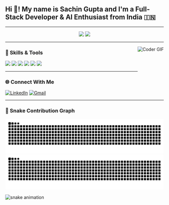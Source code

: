 <h2 align="left">Hi 👋! My name is Sachin Gupta and I'm a Full-Stack Developer & AI Enthusiast from India 🇮🇳</h2>

---

<div align="center">
  <img src="https://github-readme-stats.vercel.app/api?username=SachinGupta93&show_icons=true&include_all_commits=true&count_private=true&theme=dracula&hide_border=false" height="150" />
  <img src="https://github-readme-stats.vercel.app/api/top-langs/?username=SachinGupta93&layout=compact&theme=dracula&hide_border=false" height="150" />
</div>

---

<img align="right" height="150" src="https://i.imgflip.com/65efzo.gif" alt="Coder GIF" />

### 🧠 Skills & Tools

<div align="left">
  <img src="https://cdn.jsdelivr.net/gh/devicons/devicon/icons/javascript/javascript-original.svg" height="30" />
  <img src="https://cdn.jsdelivr.net/gh/devicons/devicon/icons/typescript/typescript-original.svg" height="30" />
  <img src="https://cdn.jsdelivr.net/gh/devicons/devicon/icons/react/react-original.svg" height="30" />
  <img src="https://cdn.jsdelivr.net/gh/devicons/devicon/icons/nodejs/nodejs-original.svg" height="30" />
  <img src="https://cdn.jsdelivr.net/gh/devicons/devicon/icons/python/python-original.svg" height="30" />
  <img src="https://cdn.jsdelivr.net/gh/devicons/devicon/icons/csharp/csharp-original.svg" height="30" />
</div>

---

### 🌐 Connect With Me

[![LinkedIn](https://img.shields.io/badge/LinkedIn-blue?style=for-the-badge&logo=linkedin)](https://www.linkedin.com/in/sachingupta9381/)
[![Gmail](https://img.shields.io/badge/Gmail-D14836?style=for-the-badge&logo=gmail&logoColor=white)](mailto:sachingupta9381@gmail.com)

---

### 🐍 Snake Contribution Graph
![snake dark gif](https://github.com/SachinGupta93/SachinGupta93/blob/output/github-contribution-grid-snake-dark.svg?palette=github-dark)
![snake gif](https://github.com/SachinGupta93/SachinGupta93/blob/output/github-contribution-grid-snake.svg)


<picture>
  <source media="(prefers-color-scheme: dark)" srcset="https://sachingupta93.github.io/SachinGupta93/github-contribution-grid-snake-dark.svg" />
  <source media="(prefers-color-scheme: light)" srcset="https://sachingupta93.github.io/SachinGupta93/github-contribution-grid-snake.svg" />
  <img alt="snake animation" src="https://sachingupta93.github.io/SachinGupta93/github-contribution-grid-snake.svg" />
</picture>



